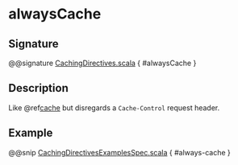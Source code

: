 <a id="alwayscache"></a>
# alwaysCache

## Signature

@@signature [CachingDirectives.scala](../../../../../../../../../akka-http-caching/src/main/scala/akka/http/scaladsl/server/directives/CachingDirectives.scala) { #alwaysCache }

## Description

Like @ref[cache](cache.md#cache) but disregards a `Cache-Control` request header.

## Example

@@snip [CachingDirectivesExamplesSpec.scala](../../../../../../../test/scala/docs/http/scaladsl/server/directives/CachingDirectivesExamplesSpec.scala) { #always-cache }